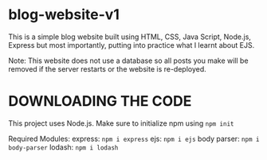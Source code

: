 # blog-website-v1
This is a simple blog website built using HTML, CSS, Java Script, Node.js, Express but most importantly, putting into practice what I learnt about EJS. 

Note: This website does not use a database so all posts you make will be removed if the server restarts or the website is re-deployed.

# DOWNLOADING THE CODE
This project uses Node.js. Make sure to initialize npm using `npm init`

Required Modules:
express: `npm i express`
ejs: `npm i ejs` 
body parser: `npm i body-parser`
lodash: `npm i lodash`
